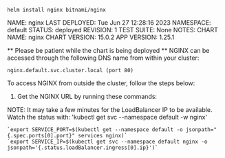 `helm install nginx bitnami/nginx`

NAME: nginx
LAST DEPLOYED: Tue Jun 27 12:28:16 2023
NAMESPACE: default
STATUS: deployed
REVISION: 1
TEST SUITE: None
NOTES:
CHART NAME: nginx
CHART VERSION: 15.0.2
APP VERSION: 1.25.1

** Please be patient while the chart is being deployed **
NGINX can be accessed through the following DNS name from within your cluster:

    nginx.default.svc.cluster.local (port 80)

To access NGINX from outside the cluster, follow the steps below:

1. Get the NGINX URL by running these commands:

  NOTE: It may take a few minutes for the LoadBalancer IP to be available.
        Watch the status with: 'kubectl get svc --namespace default -w nginx'

    `export SERVICE_PORT=$(kubectl get --namespace default -o jsonpath="{.spec.ports[0].port}" services nginx)`
    `export SERVICE_IP=$(kubectl get svc --namespace default nginx -o jsonpath='{.status.loadBalancer.ingress[0].ip}')`